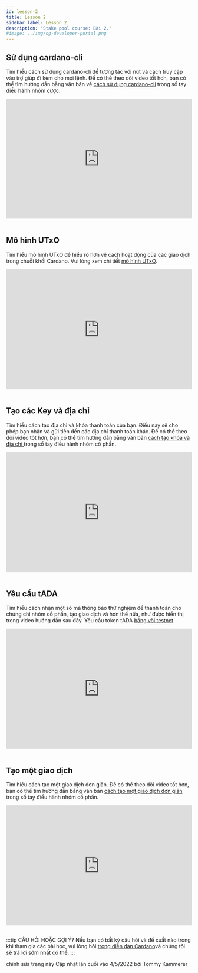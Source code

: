 ```yaml
---
id: lesson-2
title: Lesson 2
sidebar_label: Lesson 2
description: "Stake pool course: Bài 2."
#image: ../img/og-developer-portal.png
---
```


## Sử dụng cardano-cli


Tìm hiểu cách sử dụng cardano-cli để tương tác với nút và cách truy cập vào trợ giúp đi kèm cho mọi lệnh. Để có thể theo dõi video tốt hơn, bạn có thể tìm hướng dẫn bằng văn bản về [cách sử dụng cardano-cli](/docs/stake-pool-course/handbook/use-cli) trong sổ tay điều hành nhóm cược.

<iframe width="100%" height="325" src="https://www.youtube.com/embed/PK-pnnEEvSY" frameborder="0" allow="accelerometer; autoplay; clipboard-write; encrypted-media; gyroscope; picture-in-picture; fullscreen;"></iframe>
<br/><br/>


## Mô hình UTxO

Tìm hiểu mô hình UTxO để hiểu rõ hơn về cách hoạt động của các giao dịch trong chuỗi khối Cardano. Vui lòng xem chi tiết [mô hình UTxO](/docs/stake-pool-course/handbook/utxo-model).

<iframe width="100%" height="325" src="https://www.youtube.com/embed/Eq4gS2mXhKk" frameborder="0" allow="accelerometer; autoplay; clipboard-write; encrypted-media; gyroscope; picture-in-picture; fullscreen;"></iframe>
<br/><br/>


## Tạo các Key và địa chỉ

Tìm hiểu cách tạo địa chỉ và khóa thanh toán của bạn. Điều này sẽ cho phép bạn nhận và gửi tiền đến các địa chỉ thanh toán khác. Để có thể theo dõi video tốt hơn, bạn có thể tìm hướng dẫn bằng văn bản [cách tạo khóa và địa chỉ ](/docs/stake-pool-course/handbook/keys-addresses) trong sổ tay điều hành nhóm cổ phần.

<iframe width="100%" height="325" src="https://www.youtube.com/embed/rF1gU4HvBwU" frameborder="0" allow="accelerometer; autoplay; clipboard-write; encrypted-media; gyroscope; picture-in-picture; fullscreen;"></iframe>
<br/><br/>


## Yêu cầu tADA

Tìm hiểu cách nhận một số mã thông báo thử nghiệm để thanh toán cho chứng chỉ nhóm cổ phần, tạo giao dịch và hơn thế nữa, như được hiển thị trong video hướng dẫn sau đây. Yêu cầu token tADA [bằng vòi testnet](https://developers.cardano.org/en/testnets/cardano/tools/faucet/)

<iframe width="100%" height="325" src="https://www.youtube.com/embed/Phy8cRBdEEw" frameborder="0" allow="accelerometer; autoplay; clipboard-write; encrypted-media; gyroscope; picture-in-picture; fullscreen;"></iframe>
<br/><br/>


## Tạo một giao dịch

Tìm hiểu cách tạo một giao dịch đơn giản. Để có thể theo dõi video tốt hơn, bạn có thể tìm hướng dẫn bằng văn bản [cách tạo một giao dịch đơn giản](/docs/stake-pool-course/handbook/create-simple-transaction) trong sổ tay điều hành nhóm cổ phần.

<iframe width="100%" height="325" src="https://www.youtube.com/embed/C6lnrBCVxHk" frameborder="0" allow="accelerometer; autoplay; clipboard-write; encrypted-media; gyroscope; picture-in-picture; fullscreen;"></iframe>
<br/><br/>

:::tip CÂU HỎI HOẶC GỢI Ý?
Nếu bạn có bất kỳ câu hỏi và đề xuất nào trong khi tham gia các bài học, vui lòng hỏi [trong diễn đàn Cardano](https://forum.cardano.org/c/staking-delegation/setup-a-stake-pool/158)và chúng tôi sẽ trả lời sớm nhất có thể.
:::

chỉnh sửa trang này
Cập nhật lần cuối vào 4/5/2022 bởi Tommy Kammerer